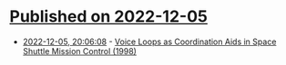 # [Published on 2022-12-05](index.md)

* [2022-12-05, 20:06:08](https://lobste.rs/s/p2yswh/voice_loops_as_coordination_aids_space) - [Voice Loops as Coordination Aids in Space Shuttle Mission Control (1998)](https://interruptions.net/literature/Patterson-CSCW-JCC99.pdf)
